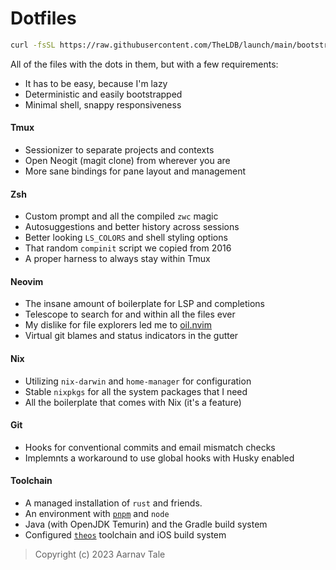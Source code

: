# Dotfiles

```sh
curl -fsSL https://raw.githubusercontent.com/TheLDB/launch/main/bootstrap.sh | bash -
```
All of the files with the dots in them, but with a few requirements:
- It has to be easy, because I'm lazy
- Deterministic and easily bootstrapped
- Minimal shell, snappy responsiveness

#### Tmux
- Sessionizer to separate projects and contexts
- Open Neogit (magit clone) from wherever you are
- More sane bindings for pane layout and management

#### Zsh
- Custom prompt and all the compiled `zwc` magic
- Autosuggestions and better history across sessions
- Better looking `LS_COLORS` and shell styling options
- That random `compinit` script we copied from 2016
- A proper harness to always stay within Tmux

#### Neovim
- The insane amount of boilerplate for LSP and completions
- Telescope to search for and within all the files ever
- My dislike for file explorers led me to [oil.nvim](https://github.com/stevearc/oil.nvim)
- Virtual git blames and status indicators in the gutter

#### Nix
- Utilizing `nix-darwin` and `home-manager` for configuration
- Stable `nixpkgs` for all the system packages that I need
- All the boilerplate that comes with Nix (it's a feature)

#### Git
- Hooks for conventional commits and email mismatch checks
- Implemnts a workaround to use global hooks with Husky enabled

#### Toolchain
- A managed installation of `rust` and friends.
- An environment with [`pnpm`](https://pnpm.io) and `node`
- Java (with OpenJDK Temurin) and the Gradle build system
- Configured [`theos`](https://theos.dev) toolchain and iOS build system

> Copyright (c) 2023 Aarnav Tale
